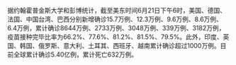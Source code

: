 据约翰霍普金斯大学和彭博统计，截至美东时间6月21日下午6时，美国、德国、法国、中国台湾、巴西分别新增确诊15.7万例、12.3万例、9.6万例、8.6万例、6.4万例，累计确诊8644万例、2733万例、3048万例、339万例、3182万例，疫苗接种完毕比率为66.2%、77.6%、81.2%、81.5%、79.5%。此外，印度、英国、韩国、俄罗斯、意大利、土耳其、西班牙、越南累计确诊超过1000万例。目前全球累计确诊5.40亿例，累计死亡632万例。